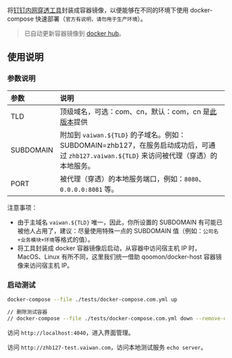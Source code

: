 将[钉钉内网穿透工具](https://open-doc.dingtalk.com/microapp/kn6zg7/hb7000)封装成容器镜像，以便能够在不同的环境下使用 docker-compose 快速部署（`官方有说明，请勿用于生产环境`）。

> 已自动更新容器镜像到 [docker hub](https://hub.docker.com/r/zhb127/open-dingtalk-pierced)。

## 使用说明

### 参数说明

| 参数 | 说明 |
| :-- | :-- |
| TLD | 顶级域名，可选：com、cn，默认：com，cn 是[此版本](https://github.com/open-dingtalk/dingtalk-pierced-client/blob/6812f273c06bd0fb1f4212bd420991a97072cf02/linux/ding.cfg)提供 |
| SUBDOMAIN | 附加到 `vaiwan.${TLD}` 的子域名。例如：SUBDOMAIN=zhb127，在服务启动成功后，可通过 `zhb127.vaiwan.${TLD}` 来访问被代理（穿透）的本地服务。|
| PORT | 被代理（穿透）的本地服务端口，例如：`8080`、`0.0.0.0:8081` 等。 |

注意事项：
- 由于主域名 `vaiwan.${TLD}` 唯一，因此，你所设置的 SUBDOMAIN 有可能已被他人占用了，建议：尽量使用特殊一点的 SUBDOMAIN 值（例如：`公司名+业务模块+环境`等格式的值）。
- 将工具封装成 docker 容器镜像后启动，从容器中访问宿主机 IP 时，MacOS、Linux 有所不同，这里我们统一借助 qoomon/docker-host 容器镜像来访问宿主机 IP。

### 启动测试

```bash
docker-compose --file ./tests/docker-compose.com.yml up

// 删除测试容器
// docker-compose --file ./tests/docker-compose.com.yml down --remove-orphans
```

访问 `http://localhost:4040`，进入界面管理。

访问 `http://zhb127-test.vaiwan.com`，访问本地测试服务 `echo server`。

